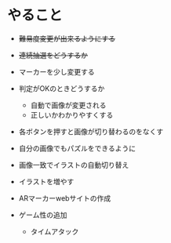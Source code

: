 # やること

* ~~難易度変更が出来るようにする~~
* ~~連続抽選をどうするか~~
* マーカーを少し変更する
* 判定がOKのときどうするか
    * 自動で画像が変更される
    * 正しいかわかりやすくする
* 各ボタンを押すと画像が切り替わるのをなくす

* 自分の画像でもパズルをできるように
* 画像一致でイラストの自動切り替え
* イラストを増やす
* ARマーカーwebサイトの作成
* ゲーム性の追加
    * タイムアタック
